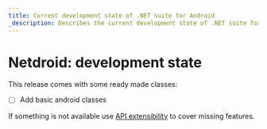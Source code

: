 ```yaml
---
title: Current development state of .NET suite for Android
_description: Describes the current development state of .NET suite for Android
---
```


# Netdroid: development state

This release comes with some ready made classes:

* [ ] Add basic android classes

If something is not available use [API extensibility](API_extensibility.md) to cover missing features.
